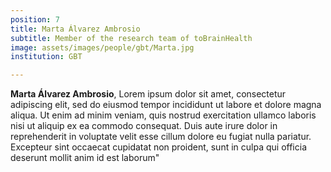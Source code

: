 ```yaml
---
position: 7
title: Marta Álvarez Ambrosio
subtitle: Member of the research team of toBrainHealth
image: assets/images/people/gbt/Marta.jpg
institution: GBT

---
```


**Marta Álvarez Ambrosio**, Lorem ipsum dolor sit amet, consectetur adipiscing elit, sed do eiusmod tempor incididunt ut labore et dolore magna aliqua. Ut enim ad minim veniam, quis nostrud exercitation ullamco laboris nisi ut aliquip ex ea commodo consequat. Duis aute irure dolor in reprehenderit in voluptate velit esse cillum dolore eu fugiat nulla pariatur. Excepteur sint occaecat cupidatat non proident, sunt in culpa qui officia deserunt mollit anim id est laborum"